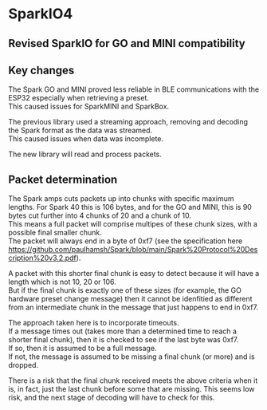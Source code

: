 # SparkIO4
## Revised SparkIO for GO and MINI compatibility

## Key changes

The Spark GO and MINI proved less reliable in BLE communications with the ESP32 especially when retrieving a preset.   
This caused issues for SparkMINI and SparkBox.   

The previous library used a streaming approach, removing and decoding the Spark format as the data was streamed.   
This caused issues when data was incomplete.   

The new library will read and process packets.   


## Packet determination
The Spark amps cuts packets up into chunks with specific maximum lengths. For Spark 40 this is 106 bytes, and for the GO and MINI, this is 90 bytes cut further into 4 chunks of 20 and a chunk of 10.    
This means a full packet will comprise multipes of these chunk sizes, with a possible final smaller chunk.   
The packet will always end in a byte of 0xf7 (see the specification here https://github.com/paulhamsh/Spark/blob/main/Spark%20Protocol%20Description%20v3.2.pdf).   

A packet with this shorter final chunk is easy to detect because it will have a length which is not 10, 20 or 106.   
But if the final chunk is exactly one of these sizes (for example, the GO hardware preset change message) then it cannot be idenfitied as different from an intermediate chunk in the message that just happens to end in 0xf7. 

The approach taken here is to incorporate timeouts.   
If a message times out (takes more than a determined time to reach a shorter final chunk), then it is checked to see if the last byte was 0xf7.   
If so, then it is assumed to be a full message.   
If not, the message is assumed to be missing a final chunk (or more) and is dropped.

There is a risk that the final chunk received meets the above criteria when it is, in fact, just the last chunk before some that are missing. This seems low risk, and the next stage of decoding will have to check for this.   
